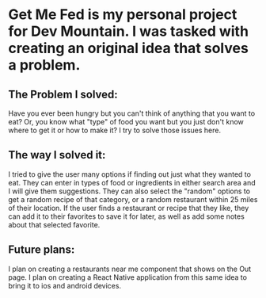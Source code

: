 # Get Me Fed is my personal project for Dev Mountain. I was tasked with creating an original idea that solves a problem.

## The Problem I solved:
Have you ever been hungry but you can't think of anything that you want to eat? Or, you know what "type" of food you want but you just don't know where to get it or how to make it? I try to solve those issues here.

## The way I solved it:
I tried to give the user many options if finding out just what they wanted to eat. They can enter in types of food or ingredients in either search area and I will give them suggestions. They can also select the "random" options to get a random recipe of that category, or a random restaurant within 25 miles of their location. If the user finds a restaurant or recipe that they like, they can add it to their favorites to save it for later, as well as add some notes about that selected favorite.

## Future plans:

I plan on creating a restaurants near me component that shows on the Out page.
I plan on creating a React Native application from this same idea to bring it to ios and android devices.